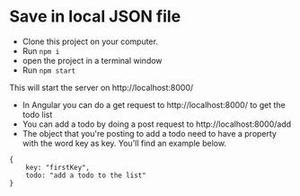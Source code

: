 # Save in local JSON file

- Clone this project on your computer.
- Run `npm i`
- open the project in a terminal window
- Run `npm start`

This will start the server on http://localhost:8000/

- In Angular you can do a get request to http://localhost:8000/ to get the todo list
- You can add a todo by doing a post request to http://localhost:8000/add
- The object that you're posting to add a todo need to have a property with the word key as key. You'll find an example below.

```
{
    key: "firstKey",
    todo: "add a todo to the list"
}
```